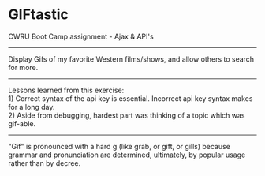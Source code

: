 # GIFtastic
CWRU Boot Camp assignment - Ajax &amp; API's
***
Display Gifs of my favorite Western films/shows, and allow others to search for more.
***
Lessons learned from this exercise:<br>
    1) Correct syntax of the api key is essential. Incorrect api key syntax makes for a long day.<br>
    2) Aside from debugging, hardest part was thinking of a topic which was gif-able.
***
"Gif" is pronounced with a hard g (like grab, or gift, or gills) because grammar and pronunciation
  are determined, ultimately, by popular usage rather than by decree.
